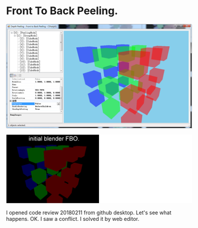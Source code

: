 ﻿# Front To Back Peeling.

![FrontToBackPeeling](FrontToBackPeeling.png)  

![FrontToBackPeeling.gif](FrontToBackPeeling.gif)

I opened code review 20180211 from github desktop. Let's see what happens.
OK. I saw a conflict. I solved it by web editor.
